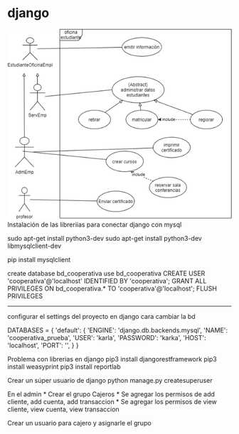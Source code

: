 # django


![Alt](UC.png)
Instalación de las libreriias para conectar django con mysql

sudo apt-get install python3-dev
sudo apt-get install python3-dev libmysqlclient-dev

pip install mysqlclient



create database bd_cooperativa
use bd_cooperativa
CREATE USER 'cooperativa'@'localhost' IDENTIFIED BY 'cooperativa';
GRANT ALL PRIVILEGES ON bd_cooperativa.* TO 'cooperativa'@'localhost';
FLUSH PRIVILEGES


***
configurar el settings del proyecto en django cara cambiar la bd

DATABASES = {
    'default': {
        'ENGINE': 'django.db.backends.mysql',
        'NAME': 'cooperativa_prueba',
        'USER': 'karla',
        'PASSWORD': 'karka',
        'HOST': 'localhost',
        'PORT': '',
    }
}

Problema con librerias en django
pip3 install djangorestframework
pip3 install weasyprint
pip3 install reportlab

Crear un súper usuario de django
python manage.py createsuperuser

En el admin
	* Crear el grupo Cajeros
		* Se agregar los permisos de add cliente, add cuenta, add transaccion
		* Se agregar los permisos de view cliente, view cuenta, view transaccion

Crear un usuario para cajero y asignarle el grupo






















